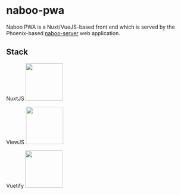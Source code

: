 # naboo-pwa

Naboo PWA is a Nuxt/VueJS-based front end which is served by the Phoenix-based [naboo-server](https://github.com/DaveMuirhead/naboo-server) web application.

## Stack

NuxtJS
<img src="https://vuejs.org/images/nuxt.png" height="100" />

ViewJS
<img src="https://vuejs.org/images/logo.png" height="100" />

Vuetify
<img src="https://vuejs.org/images/vuetify.png" height="100" />
